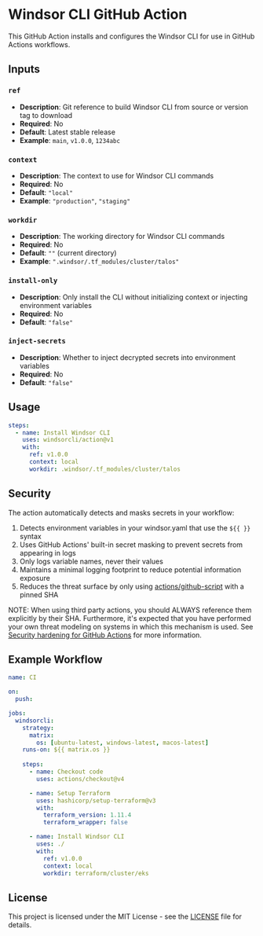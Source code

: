 # Windsor CLI GitHub Action

This GitHub Action installs and configures the Windsor CLI for use in GitHub Actions workflows.

## Inputs

### `ref`
- **Description**: Git reference to build Windsor CLI from source or version tag to download
- **Required**: No
- **Default**: Latest stable release
- **Example**: `main`, `v1.0.0`, `1234abc`

### `context`
- **Description**: The context to use for Windsor CLI commands
- **Required**: No
- **Default**: `"local"`
- **Example**: `"production"`, `"staging"`

### `workdir`
- **Description**: The working directory for Windsor CLI commands
- **Required**: No
- **Default**: `""` (current directory)
- **Example**: `".windsor/.tf_modules/cluster/talos"`

### `install-only`
- **Description**: Only install the CLI without initializing context or injecting environment variables
- **Required**: No
- **Default**: `"false"`

### `inject-secrets`
- **Description**: Whether to inject decrypted secrets into environment variables
- **Required**: No
- **Default**: `"false"`

## Usage

```yaml
steps:
  - name: Install Windsor CLI
    uses: windsorcli/action@v1
    with:
      ref: v1.0.0
      context: local
      workdir: .windsor/.tf_modules/cluster/talos
```

## Security

The action automatically detects and masks secrets in your workflow:

1. Detects environment variables in your windsor.yaml that use the `${{ }}` syntax
2. Uses GitHub Actions' built-in secret masking to prevent secrets from appearing in logs
3. Only logs variable names, never their values
4. Maintains a minimal logging footprint to reduce potential information exposure
5. Reduces the threat surface by only using [actions/github-script](https://github.com/actions/github-script) with a pinned SHA

NOTE: When using third party actions, you should ALWAYS reference them explicitly by their SHA. Furthermore, it's expected that you have performed your own threat modeling on systems in which this mechanism is used. See [Security hardening for GitHub Actions](https://docs.github.com/en/actions/security-for-github-actions/security-guides/security-hardening-for-github-actions) for more information.

## Example Workflow

```yaml
name: CI

on:
  push:

jobs:
  windsorcli:
    strategy:
      matrix:
        os: [ubuntu-latest, windows-latest, macos-latest]
    runs-on: ${{ matrix.os }}
  
    steps:
      - name: Checkout code
        uses: actions/checkout@v4

      - name: Setup Terraform
        uses: hashicorp/setup-terraform@v3
        with:
          terraform_version: 1.11.4
          terraform_wrapper: false

      - name: Install Windsor CLI
        uses: ./
        with:
          ref: v1.0.0
          context: local
          workdir: terraform/cluster/eks
```

## License

This project is licensed under the MIT License - see the [LICENSE](LICENSE) file for details.

